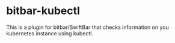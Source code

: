 # bitbar-kubectl
This is a plugin for bitbar/SwiftBar that checks information on you kubernetes instance using kubectl.
